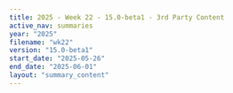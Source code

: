 ```yaml
---
title: 2025 - Week 22 - 15.0-beta1 - 3rd Party Content
active_nav: summaries
year: "2025"
filename: "wk22"
version: "15.0-beta1"
start_date: "2025-05-26"
end_date: "2025-06-01"
layout: "summary_content"
---
```

